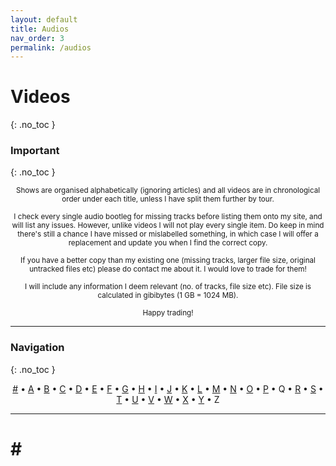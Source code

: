 ```yaml
---
layout: default
title: Audios
nav_order: 3
permalink: /audios
---
```


# Videos
{: .no_toc }

### Important
{: .no_toc }

<p align="center"><small>Shows are organised alphabetically (ignoring articles) and all videos are in chronological order under each title, unless I have split them further by tour.</small></p>

<p align="center"><small>I check every single audio bootleg for missing tracks before listing them onto my site, and will list any issues. However, unlike videos I will not play every single item. Do keep in mind there's still a chance I have missed or mislabelled something, in which case I will offer a replacement and update you when I find the correct copy.</small></p>

<p align="center"><small>If you have a better copy than my existing one (missing tracks, larger file size, original untracked files etc) please do contact me about it. I would love to trade for them!</small></p>

<p align="center"><small>I will include any information I deem relevant (no. of tracks, file size etc). File size is calculated in gibibytes (1 GB = 1024 MB).</small></p>

<p align="center"><small>Happy trading!</small></p>

---

### Navigation
{: .no_toc }

<p align="center"><a href="https://kyratrades.github.io/audios#top">#</a> • <a href="https://kyratrades.github.io/audios#a">A</a> • <a href="https://kyratrades.github.io/audios#b">B</a> • <a href="https://kyratrades.github.io/audios#c">C</a> • <a href="https://kyratrades.github.io/audios#d">D</a> • <a href="https://kyratrades.github.io/audios#e">E</a> • <a href="https://kyratrades.github.io/audios#f">F</a> • <a href="https://kyratrades.github.io/audios#g">G</a> • <a href="https://kyratrades.github.io/audios#h">H</a> • <a href="https://kyratrades.github.io/audios#i">I</a> • <a href="https://kyratrades.github.io/audios#j">J</a> • <a href="https://kyratrades.github.io/audios#k">K</a> • <a href="https://kyratrades.github.io/audios#l">L</a> • <a href="https://kyratrades.github.io/audios#m">M</a> • <a href="https://kyratrades.github.io/audios#n">N</a> • <a href="https://kyratrades.github.io/audios#o">O</a> • <a href="https://kyratrades.github.io/audios#p">P</a> • Q • <a href="https://kyratrades.github.io/audios#r">R</a> • <a href="https://kyratrades.github.io/audios#s">S</a> • <a href="https://kyratrades.github.io/audios#t">T</a> • <a href="https://kyratrades.github.io/audios#u">U</a> • <a href="https://kyratrades.github.io/audios#v">V</a> • <a href="https://kyratrades.github.io/audios#w">W</a> • <a href="https://kyratrades.github.io/audios#x">X</a> • <a href="https://kyratrades.github.io/audios#y">Y</a> • Z </p>

---

# \#
